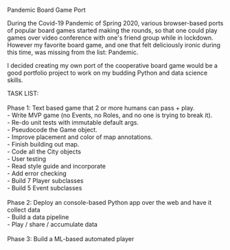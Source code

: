 Pandemic Board Game Port

During the Covid-19 Pandemic of Spring 2020, various browser-based ports of popular board games started making the rounds, 
so that one could play games over video conference with one's friend group while in lockdown. However my favorite board game, 
and one that felt deliciously ironic during this time, was missing from the list: Pandemic.

I decided creating my own port of the cooperative board game would be a good portfolio project to work on my budding Python 
and data science skills.

TASK LIST: <br> <br>
Phase 1: Text based game that 2 or more humans can pass + play. <br>
    - Write MVP game (no Events, no Roles, and no one is trying to break it). <br>
        - Re-do unit tests with immutable default args. <br>
        - Pseudocode the Game object. <br>
        - Improve placement and color of map annotations. <br>
        - Finish building out map. <br>
        - Code all the City objects <br>
    - User testing <br>
    - Read style guide and incorporate <br>
    - Add error checking <br>
    - Build 7 Player subclasses <br>
    - Build 5 Event subclasses <br> <br>
Phase 2: Deploy an console-based Python app over the web and have it collect data <br>
    - Build a data pipeline <br>
    - Play / share / accumulate data <br> <br>
Phase 3: Build a ML-based automated player <br>
